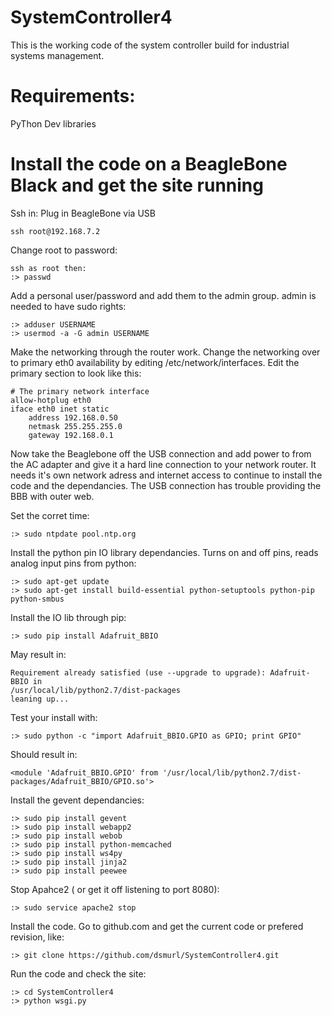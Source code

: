 # SystemController4
This is the working code of the system controller build for industrial systems management.

# Requirements:
PyThon Dev libraries


# Install the code on a BeagleBone Black and get the site running

Ssh in:
	Plug in BeagleBone via USB

	ssh root@192.168.7.2

Change root to password:

	ssh as root then:
	:> passwd
		

Add a personal user/password and add them to the admin group.  admin is needed 
to have sudo rights:

	:> adduser USERNAME
	:> usermod -a -G admin USERNAME

Make the networking through the router work.  Change the networking over to primary 
eth0 availability by editing /etc/network/interfaces.  Edit the primary section to 
look like this:

	# The primary network interface
	allow-hotplug eth0
	iface eth0 inet static
	    address 192.168.0.50
	    netmask 255.255.255.0
	    gateway 192.168.0.1

Now take the Beaglebone off the USB connection and add power to from the AC adapter and give it a hard line connection to your network router.  It needs it's own network adress and internet access to continue to install the code and the dependancies.  The USB connection has trouble providing the BBB with outer web.

Set the corret time:

	:> sudo ntpdate pool.ntp.org

Install the python pin IO library dependancies.  Turns on and off pins, reads analog input 
pins from python:

	:> sudo apt-get update
	:> sudo apt-get install build-essential python-setuptools python-pip python-smbus

Install the IO lib through pip:

	:> sudo pip install Adafruit_BBIO

May result in:

	Requirement already satisfied (use --upgrade to upgrade): Adafruit-BBIO in 
	/usr/local/lib/python2.7/dist-packages
	leaning up...

Test your install with:

	:> sudo python -c "import Adafruit_BBIO.GPIO as GPIO; print GPIO"

Should result in:

	<module 'Adafruit_BBIO.GPIO' from '/usr/local/lib/python2.7/dist-packages/Adafruit_BBIO/GPIO.so'>

Install the gevent dependancies:

	:> sudo pip install gevent
	:> sudo pip install webapp2
	:> sudo pip install webob
	:> sudo pip install python-memcached
	:> sudo pip install ws4py
	:> sudo pip install jinja2
	:> sudo pip install peewee

Stop Apahce2 ( or get it off listening to port 8080):
	
	:> sudo service apache2 stop

Install the code.  Go to github.com and get the current code or prefered revision, like:

	:> git clone https://github.com/dsmurl/SystemController4.git

Run the code and check the site:

	:> cd SystemController4
	:> python wsgi.py

	

